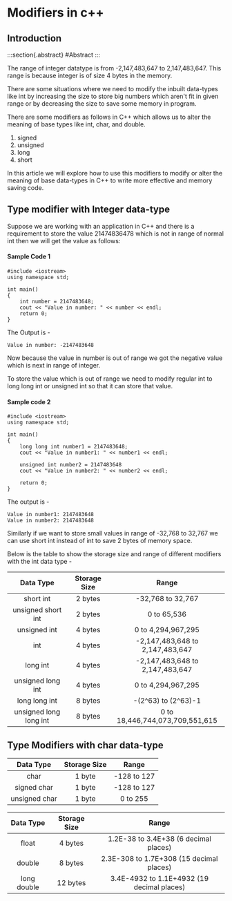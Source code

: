 # Modifiers in c++

## Introduction

:::section{.abstract}
#Abstract
:::

The range of integer datatype is from -2,147,483,647 to 2,147,483,647. This range is because integer is of size 4 bytes in the memory.

There are some situations where we need to modify the inbuilt data-types like int by increasing the size to store big numbers which aren't fit in given range or by decreasing the size to save some memory in program.

There are some modifiers as follows in C++ which allows us to alter the meaning of base types like int, char, and double.

1. signed
2. unsigned
3. long
4. short

In this article we will explore how to use this modifiers to modify or alter the meaning of base data-types in C++ to write more effective and memory saving code.

## Type modifier with Integer data-type

Suppose we are working with an application in C++ and there is a requirement to store the value 21474836478 which is not in range of normal int then we will get the value as follows:

#### Sample Code 1
```
#include <iostream>
using namespace std;

int main()
{
    int number = 2147483648;
    cout << "Value in number: " << number << endl;
    return 0;
}
```
The Output is -
```
Value in number: -2147483648
```
Now because the value in number is out of range we got the negative value which is next in range of integer.  

To store the value which is out of range we need to modify regular int to long long int or unsigned int so that it can store that value.

#### Sample code 2
```
#include <iostream>
using namespace std;

int main()
{
    long long int number1 = 2147483648;
    cout << "Value in number1: " << number1 << endl;

    unsigned int number2 = 2147483648
    cout << "Value in number2: " << number2 << endl;

    return 0;
}
```
The output is -
```
Value in number1: 2147483648
Value in number2: 2147483648
```

Similarly if we want to store small values in range of -32,768 to 32,767 we can use short int instead of int to save 2 bytes of memory space.

Below is the table to show the storage size and range of different modifiers with the int data type -

|       Data Type        | Storage Size |              Range              |
|:----------------------:|:------------:|:-------------------------------:|
|       short int        |   2 bytes    |        -32,768 to 32,767         |
|   unsigned short int   |   2 bytes    |           0 to 65,536           |
|      unsigned int      |   4 bytes    |       0 to 4,294,967,295        |
|          int           |   4 bytes    | -2,147,483,648 to 2,147,483,647 |
|        long int        |   4 bytes    | -2,147,483,648 to 2,147,483,647 |
|   unsigned long int    |   4 bytes    |       0 to 4,294,967,295        |
|     long long int      |   8 bytes    |       -(2^63) to (2^63)-1       |
| unsigned long long int |   8 bytes    | 0 to 18,446,744,073,709,551,615 |


## Type Modifiers with char data-type

|   Data Type   | Storage Size |    Range    |
|:-------------:|:------------:|:-----------:|
|     char      |    1 byte    | -128 to 127 |
|  signed char  |    1 byte    | -128 to 127 |
| unsigned char |    1 byte    |  0 to 255   |


|  Data Type  | Storage Size |                   Range                    |
|:-----------:|:------------:|:------------------------------------------:|
|    float    |   4 bytes    |   1.2E-38 to 3.4E+38 (6 decimal places)    |
|   double    |   8 bytes    |  2.3E-308 to 1.7E+308 (15 decimal places)  |
| long double |   12 bytes   | 3.4E-4932 to 1.1E+4932 (19 decimal places) |